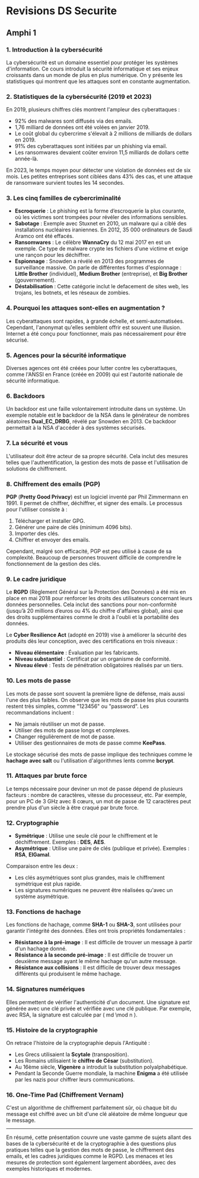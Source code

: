 # Revisions DS Securite

## Amphi 1 

### 1. **Introduction à la cybersécurité**
La cybersécurité est un domaine essentiel pour protéger les systèmes d'information. Ce cours introduit la sécurité informatique et ses enjeux croissants dans un monde de plus en plus numérique. On y présente les statistiques qui montrent que les attaques sont en constante augmentation.

### 2. **Statistiques de la cybersécurité (2019 et 2023)**
En 2019, plusieurs chiffres clés montrent l'ampleur des cyberattaques :
- 92% des malwares sont diffusés via des emails.
- 1,76 milliard de données ont été volées en janvier 2019.
- Le coût global du cybercrime s'élevait à 2 millions de milliards de dollars en 2019.
- 91% des cyberattaques sont initiées par un phishing via email.
- Les ransomwares devaient coûter environ 11,5 milliards de dollars cette année-là.

En 2023, le temps moyen pour détecter une violation de données est de six mois. Les petites entreprises sont ciblées dans 43% des cas, et une attaque de ransomware survient toutes les 14 secondes.

### 3. **Les cinq familles de cybercriminalité**
- **Escroquerie** : Le phishing est la forme d’escroquerie la plus courante, où les victimes sont trompées pour révéler des informations sensibles.
- **Sabotage** : Exemple avec Stuxnet en 2010, un malware qui a ciblé des installations nucléaires iraniennes. En 2012, 35 000 ordinateurs de Saudi Aramco ont été effacés.
- **Ransomwares** : Le célèbre **WannaCry** du 12 mai 2017 en est un exemple. Ce type de malware crypte les fichiers d'une victime et exige une rançon pour les déchiffrer.
- **Espionnage** : Snowden a révélé en 2013 des programmes de surveillance massive. On parle de différentes formes d'espionnage : **Little Brother** (individuel), **Medium Brother** (entreprise), et **Big Brother** (gouvernement).
- **Déstabilisation** : Cette catégorie inclut le defacement de sites web, les trojans, les botnets, et les réseaux de zombies.

### 4. **Pourquoi les attaques sont-elles en augmentation ?**
Les cyberattaques sont rapides, à grande échelle, et semi-automatisées. Cependant, l'anonymat qu'elles semblent offrir est souvent une illusion. Internet a été conçu pour fonctionner, mais pas nécessairement pour être sécurisé.

### 5. **Agences pour la sécurité informatique**
Diverses agences ont été créées pour lutter contre les cyberattaques, comme l'ANSSI en France (créée en 2009) qui est l'autorité nationale de sécurité informatique.

### 6. **Backdoors**
Un backdoor est une faille volontairement introduite dans un système. Un exemple notable est le backdoor de la NSA dans le générateur de nombres aléatoires **Dual_EC_DRBG**, révélé par Snowden en 2013. Ce backdoor permettait à la NSA d'accéder à des systèmes sécurisés.

### 7. **La sécurité et vous**
L'utilisateur doit être acteur de sa propre sécurité. Cela inclut des mesures telles que l'authentification, la gestion des mots de passe et l'utilisation de solutions de chiffrement.

### 8. **Chiffrement des emails (PGP)**
**PGP** (**Pretty Good Privacy**) est un logiciel inventé par Phil Zimmermann en 1991. Il permet de chiffrer, déchiffrer, et signer des emails. Le processus pour l'utiliser consiste à :
1. Télécharger et installer GPG.
2. Générer une paire de clés (minimum 4096 bits).
3. Importer des clés.
4. Chiffrer et envoyer des emails.

Cependant, malgré son efficacité, PGP est peu utilisé à cause de sa complexité. Beaucoup de personnes trouvent difficile de comprendre le fonctionnement de la gestion des clés.

### 9. **Le cadre juridique**
Le **RGPD** (Règlement Général sur la Protection des Données) a été mis en place en mai 2018 pour renforcer les droits des utilisateurs concernant leurs données personnelles. Cela inclut des sanctions pour non-conformité (jusqu’à 20 millions d’euros ou 4% du chiffre d'affaires global), ainsi que des droits supplémentaires comme le droit à l'oubli et la portabilité des données.

Le **Cyber Resilience Act** (adopté en 2019) vise à améliorer la sécurité des produits dès leur conception, avec des certifications en trois niveaux :
- **Niveau élémentaire** : Évaluation par les fabricants.
- **Niveau substantiel** : Certificat par un organisme de conformité.
- **Niveau élevé** : Tests de pénétration obligatoires réalisés par un tiers.

### 10. **Les mots de passe**
Les mots de passe sont souvent la première ligne de défense, mais aussi l'une des plus faibles. On observe que les mots de passe les plus courants restent très simples, comme "123456" ou "password". Les recommandations incluent :
- Ne jamais réutiliser un mot de passe.
- Utiliser des mots de passe longs et complexes.
- Changer régulièrement de mot de passe.
- Utiliser des gestionnaires de mots de passe comme **KeePass**.

Le stockage sécurisé des mots de passe implique des techniques comme le **hachage avec salt** ou l'utilisation d'algorithmes lents comme **bcrypt**.

### 11. **Attaques par brute force**
Le temps nécessaire pour deviner un mot de passe dépend de plusieurs facteurs : nombre de caractères, vitesse du processeur, etc. Par exemple, pour un PC de 3 GHz avec 8 cœurs, un mot de passe de 12 caractères peut prendre plus d'un siècle à être craqué par brute force.

### 12. **Cryptographie**
- **Symétrique** : Utilise une seule clé pour le chiffrement et le déchiffrement. Exemples : **DES**, **AES**.
- **Asymétrique** : Utilise une paire de clés (publique et privée). Exemples : **RSA**, **ElGamal**.

Comparaison entre les deux :
- Les clés asymétriques sont plus grandes, mais le chiffrement symétrique est plus rapide.
- Les signatures numériques ne peuvent être réalisées qu'avec un système asymétrique.

### 13. **Fonctions de hachage**
Les fonctions de hachage, comme **SHA-1** ou **SHA-3**, sont utilisées pour garantir l'intégrité des données. Elles ont trois propriétés fondamentales :
- **Résistance à la pré-image** : Il est difficile de trouver un message à partir d'un hachage donné.
- **Résistance à la seconde pré-image** : Il est difficile de trouver un deuxième message ayant le même hachage qu'un autre message.
- **Résistance aux collisions** : Il est difficile de trouver deux messages différents qui produisent le même hachage.

### 14. **Signatures numériques**
Elles permettent de vérifier l'authenticité d'un document. Une signature est générée avec une clé privée et vérifiée avec une clé publique. Par exemple, avec RSA, la signature est calculée par \( md \mod n \).

### 15. **Histoire de la cryptographie**
On retrace l'histoire de la cryptographie depuis l'Antiquité :
- Les Grecs utilisaient la **Scytale** (transposition).
- Les Romains utilisaient le **chiffre de César** (substitution).
- Au 16ème siècle, **Vigenère** a introduit la substitution polyalphabétique.
- Pendant la Seconde Guerre mondiale, la machine **Enigma** a été utilisée par les nazis pour chiffrer leurs communications.

### 16. **One-Time Pad (Chiffrement Vernam)**
C'est un algorithme de chiffrement parfaitement sûr, où chaque bit du message est chiffré avec un bit d'une clé aléatoire de même longueur que le message.

---

En résumé, cette présentation couvre une vaste gamme de sujets allant des bases de la cybersécurité et de la cryptographie à des questions plus pratiques telles que la gestion des mots de passe, le chiffrement des emails, et les cadres juridiques comme le RGPD. Les menaces et les mesures de protection sont également largement abordées, avec des exemples historiques et modernes.